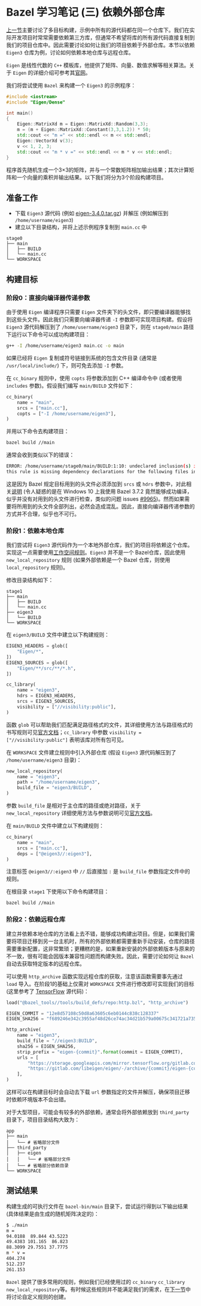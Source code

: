 # Bazel 学习笔记 (三) 依赖外部仓库

[上一节](https://zhuanlan.zhihu.com/p/412355447)主要讨论了多目标构建，示例中所有的源代码都在同一个仓库下。我们在实际开发项目时常常需要依赖第三方库，但通常不希望将库的所有源代码直接复制到我们的项目仓库中。因此需要讨论如何让我们的项目依赖于外部仓库。本节以依赖 `Eigen3` 仓库为例，讨论如何依赖本地仓库与远程仓库。

`Eigen` 是线性代数的 `C++` 模板库，他提供了矩阵、向量、数值求解等相关算法。关于 `Eigen` 的详细介绍可参考其[官网](https://link.zhihu.com/?target=https%3A//eigen.tuxfamily.org/)。

我们将尝试使用 `Bazel` 来构建一个 `Eigen3` 的示例程序：

```cpp
#include <iostream>
#include "Eigen/Dense"

int main()
{
    Eigen::MatrixXd m = Eigen::MatrixXd::Random(3,3);
    m = (m + Eigen::MatrixXd::Constant(3,3,1.2)) * 50;
    std::cout << "m =" << std::endl << m << std::endl;
    Eigen::VectorXd v(3);
    v << 1, 2, 3;
    std::cout << "m * v =" << std::endl << m * v << std::endl;
}
```

程序首先随机生成一个3×3的矩阵，并与一个常数矩阵相加输出结果；其次计算矩阵和一个向量的乘积并输出结果。以下我们将分为3个阶段构建项目。

## 准备工作

- 下载 `Eigen3` 源代码 (例如 [eigen-3.4.0.tar.gz](https://link.zhihu.com/?target=https%3A//gitlab.com/libeigen/eigen/-/archive/3.4.0/eigen-3.4.0.tar.gz)) 并解压 (例如解压到 `/home/username/eigen3`)
- 建立以下目录结构，并将上述示例程序复制到 `main.cc` 中

```text
stage0
├── main
│   ├── BUILD
│   └── main.cc
└── WORKSPACE
```

## 构建目标

### 阶段0：直接向编译器传递参数

由于使用 `Eigen` 编译程序只需要 `Eigen` 文件夹下的头文件，即只要编译器能够找到这些头文件。因此我们只需要向编译器传递 `-I` 参数即可实现项目构建。假设将 `Eigen3` 源代码解压到了 `/home/username/eigen3` 目录下，则在 `stage0/main` 路径下运行以下命令可以成功构建项目：

```bash
g++ -I /home/username/eigen3 main.cc -o main
```

如果已经将 `Eigen` 复制或符号链接到系统的包含文件目录 (通常是 `/usr/local/include/`) 下，则可免去添加 `-I` 参数。

在 `cc_binary` 规则中，使用 `copts` 将参数添加到 C++ 编译命令中 (或者使用 `includes` 参数)。假设我们编写 `main/BUILD` 文件如下：

```python
cc_binary(
    name = "main",
    srcs = ["main.cc"],
    copts = ["-I /home/username/eigen3"],
)
```

并用以下命令去构建项目：

```bash
bazel build //main
```

通常会收到类似以下的错误：

```bash
ERROR: /home/username/stage0/main/BUILD:1:10: undeclared inclusion(s) in rule '//main:main':
this rule is missing dependency declarations for the following files included by 'main/main.cc':
```

这是因为 Bazel 规定目标用到的头文件必须添加到 `srcs` 或 `hdrs` 参数中，对此相关[说明](https://link.zhihu.com/?target=https%3A//docs.bazel.build/versions/main/be/c-cpp.html%23cc_binary.includes) (令人疑惑的是在 Windows 10 上我使用 Bazel 3.7.2 竟然能够成功编译，似乎并没有对用到的头文件进行检查，类似的问题 issues [#9965](https://link.zhihu.com/?target=https%3A//github.com/bazelbuild/bazel/issues/9965))。然而如果需要将所用到的头文件全部列出，必然会造成混乱。因此，直接向编译器传递参数的方式并不合理，似乎也不可行。

### 阶段1：依赖本地仓库

我们尝试将 `Eigen3` 源代码作为一个本地外部仓库，我们的项目将依赖这个仓库。实现这一点需要使用[工作空间规则](https://link.zhihu.com/?target=https%3A//docs.bazel.build/versions/main/be/workspace.html)。`Eigen3` 并不是一个 Bazel仓库，因此使用 `new_local_repository` 规则 (如果外部依赖是一个 Bazel 仓库，则使用 `local_repository` 规则)。

修改目录结构如下：

```text
stage1
├── main
│   ├── BUILD
│   └── main.cc
├── eigen3
│   └── BUILD
└── WORKSPACE
```

在 `eigen3/BUILD` 文件中建立以下构建规则：

```python
EIGEN3_HEADERS = glob([
    "Eigen/*",
])
EIGEN3_SOURCES = glob([
    "Eigen/**/src/**/*.h",
])

cc_library(
    name = "eigen3",
    hdrs = EIGEN3_HEADERS,
    srcs = EIGEN3_SOURCES,
    visibility = ["//visibility:public"],
)
```

函数 `glob` 可以帮助我们匹配满足路径格式的文件，其详细使用方法与路径格式的书写规则可见[官方文档](https://link.zhihu.com/?target=https%3A//docs.bazel.build/versions/main/be/functions.html%23glob)；`cc_library` 中参数 `visibility = ["//visibility:public"]` 表明该库对所有包可见。

在 `WORKSPACE` 文件建立规则中引入外部仓库 (假设 `Eigen3` 源代码解压到了 `/home/username/eigen3` 目录)：

```python
new_local_repository(
    name = "eigen3",
    path = "/home/username/eigen3",
    build_file = "eigen3/BUILD",
)
```

参数 `build_file` 是相对于主仓库的路径或绝对路径，关于 `new_local_repository` 详细使用方法与参数说明可见[官方文档](https://link.zhihu.com/?target=https%3A//docs.bazel.build/versions/main/be/workspace.html%23new_local_repository)。

在 `main/BUILD` 文件中建立以下构建规则：

```python
cc_binary(
    name = "main",
    srcs = ["main.cc"],
    deps = ["@eigen3//:eigen3"],
)
```

注意标签 `@eigen3//:eigen3` 中 `//` 后直接加 `:` 是 `build_file` 参数指定文件中的规则。

在根目录 `stage1` 下使用以下命令构建项目：

```bash
bazel build //main
```

### 阶段2：依赖远程仓库

建立并依赖本地仓库的方法看上去不错，能够成功构建出项目。但是，如果我们需要将项目迁移到另一台主机时，所有的外部依赖都需要重新手动安装，仓库的路径需要重新配置，这非常繁琐；更糟糕的是，如果重新安装的外部依赖版本与原来的不一致，很有可能会因版本兼容性问题而构建失败。因此，需要讨论如何让 `Bazel` 自动去获取特定版本的远程仓库。

可以使用 `http_archive` 函数实现远程仓库的获取，注意该函数需要事先通过 `load` 导入。在阶段1的基础上仅需对 `WORKSPACE` 文件进行修改即可实现我们的目标 (这里参考了 [TensorFlow](https://link.zhihu.com/?target=https%3A//github.com/tensorflow/tensorflow/blob/v2.6.0/third_party/eigen3/workspace.bzl) 源代码)：

```python
load("@bazel_tools//tools/build_defs/repo:http.bzl", "http_archive")

EIGEN_COMMIT = "12e8d57108c50d8a63605c6eb0144c838c128337"
EIGEN_SHA256 = "f689246e342c3955af48d26ce74ac34d21b579a00675c341721a735937919b02"

http_archive(
    name = "eigen3",
    build_file = "//eigen3:BUILD",
    sha256 = EIGEN_SHA256,
    strip_prefix = "eigen-{commit}".format(commit = EIGEN_COMMIT),
    urls = [
        "https://storage.googleapis.com/mirror.tensorflow.org/gitlab.com/libeigen/eigen/-/archive/{commit}/eigen-{commit}.tar.gz".format(commit = EIGEN_COMMIT),
        "https://gitlab.com/libeigen/eigen/-/archive/{commit}/eigen-{commit}.tar.gz".format(commit = EIGEN_COMMIT),
    ],
)
```

这样可以在构建目标时会自动去下载 `url` 参数指定的文件并解压，确保项目迁移时依赖环境版本不会出错。

对于大型项目，可能会有较多的外部依赖，通常会将外部依赖放到 `third_party` 目录下，项目目录结构大致为：

```text
app
├── main
│   └── # 省略部分文件
├── third_party
│   ├── eigen
│   │   └── # 省略部分文件
│   └── # 省略部分依赖目录
└── WORKSPACE
```

## 测试结果

构建生成的可执行文件在 `bazel-bin/main` 目录下，尝试运行得到以下输出结果 (具体结果是由生成的随机矩阵决定的)：

```bash
$ ./main
m =
94.0188  89.844 43.5223
49.4383 101.165  86.823
88.3099 29.7551 37.7775
m * v =
404.274
512.237
261.153
```

`Bazel` 提供了很多常用的规则，例如我们已经使用过的 `cc_binary` `cc_library` `new_local_repository`等。有时候这些规则并不能满足我们的需求，在[下一节](https://zhuanlan.zhihu.com/p/421489117)中将讨论自定义规则的创建。